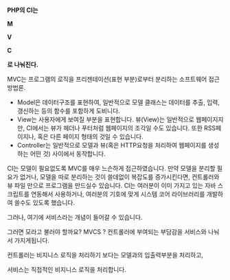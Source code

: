 **PHP의 CI는** 

**M**

**V**

**C**

**로 나눠진다.**



MVC는 프로그램의 로직을 프리젠테이션(표현 부분)로부터 분리하는 소프트웨어 접근 방법론.

- Model은 데이터구조를 표현하여, 일반적으로 모델 클래스는 데이터를 추출, 입력, 갱신하는 등의 함수를 포함하게 도비니다.
- View는 사용자에게 보여질 부분을 표현합니다. 뷰(View)는 일반적으로 웹페이지지만, CI에서는 뷰가 헤더나 푸터처럼 웹페이지의 조각일 수도 있습니다. 또한 RSS페이지나, 혹은 다른 페이지 형태의 것일 수 있습니다.
- Controller는 일반적으로 모델과 뷰(혹은 HTTP요청을 처리하여 웹페이지를 생성하는 어떤 것) 사이에서 동작합니다.

CI는 모델이 필요없도록 MVC를 매우 느슨하게 접근하였습니다. 만약 모델을 분리할 필요가 없거나, 모델을 따로 분리하는 것이 쓸데없이 복잡도를 증가시킨다면, 컨트롤러와 뷰 파일 만으로 프로그램을 만드실수 있습니다. CI는 여러분이 이미 가지고 있는 자바 스크립트를 연동해서 사용하거나, 여러분의 기호에 맞게 시스템 코어 라이브러리를 개발하여 쓸수도 있도록 했습니다.



그러나, 여기에 서비스라는 개념이 들어갈 수 있습니다. 

그러면 모라고 불러야 할까요? MVCS ? 컨트롤러에 부여되는 부담감을 서비스와 나눠서 가지게됩니다.

컨트롤러는 비지니스 로직을 처리하기 보다는 모델과의 입출력부분을 처리하고,

서비스는 직접적인 비지니스 로직을 처리합니다.